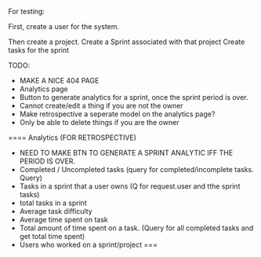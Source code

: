 For testing:

First, create a user for the system.

Then create a project.
Create a Sprint associated with that project
Create tasks for the sprint

TODO:
* MAKE A NICE 404 PAGE
* Analytics page
* Button to generate analytics for a sprint, once the sprint period is over.
* Cannot create/edit a thing if you are not the owner
* Make retrospective a seperate model on the analytics page?
* Only be able to delete things if you are the owner

====
Analytics (FOR RETROSPECTIVE)

* NEED TO MAKE BTN TO GENERATE A SPRINT ANALYTIC IFF THE PERIOD IS OVER.
* Completed / Uncompleted tasks (query for completed/incomplete tasks. Query)
* Tasks in a sprint that a user owns (Q for request.user and tthe sprint tasks)
* total tasks in a sprint
* Average task difficulty 
* Average time spent on task 
* Total amount of time spent on a task. (Query for all completed tasks and get total time spent)
* Users who worked on a sprint/project
===
